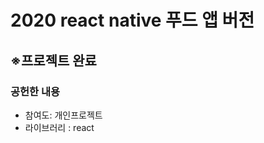 # 2020 react native 푸드 앱 버전
<h2>※프로젝트 완료</h2>
<h3>공헌한 내용</h3>
<ul>
  <li>참여도: 개인프로젝트</li>
  <li>라이브러리 : react </li>
</ul>
<br>



